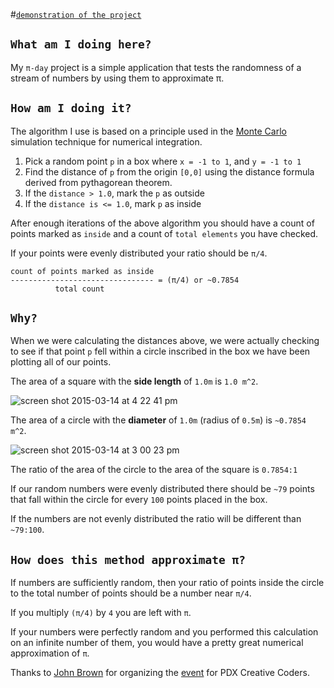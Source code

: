 #[`demonstration of the project`](http://billautomata.github.io/piday_2015/)

## `What am I doing here?`

My `π-day` project is a simple application that tests the randomness of a stream of numbers by using them to approximate π.

## `How am I doing it?`

The algorithm I use is based on a principle used in the [Monte Carlo](http://en.wikipedia.org/wiki/Monte_Carlo_method) simulation technique for numerical integration.

1. Pick a random point `p` in a box where `x = -1 to 1`, and `y = -1 to 1`
2. Find the distance of `p` from the origin `[0,0]` using the distance formula derived from pythagorean theorem.
3. If the `distance > 1.0`, mark the `p` as outside
4. If the `distance is <= 1.0`, mark `p` as inside

After enough iterations of the above algorithm you should have a count of points marked as `inside` and a count of `total elements` you have checked.  

If your points were evenly distributed your ratio should be `π/4`.

```
count of points marked as inside
-------------------------------- = (π/4) or ~0.7854
          total count
```

## `Why?`

When we were calculating the distances above, we were actually checking to see if that point  `p` fell within a circle inscribed in the box we have been plotting all of our points.

The area of a square with the **side length** of `1.0m` is `1.0 m^2`.

![screen shot 2015-03-14 at 4 22 41 pm](https://cloud.githubusercontent.com/assets/432483/6654009/6447b6e0-ca66-11e4-9cfb-d151b01a5180.png)


The area of a circle with the **diameter** of `1.0m` (radius of `0.5m`) is `~0.7854 m^2`.

![screen shot 2015-03-14 at 3 00 23 pm](https://cloud.githubusercontent.com/assets/432483/6653748/ecb2c986-ca5a-11e4-947d-9bf4afa4f450.png)

The ratio of the area of the circle to the area of the square is `0.7854:1`

If our random numbers were evenly distributed there should be `~79` points that fall within the circle for every `100` points placed in the box.

If the numbers are not evenly distributed the ratio will be different than `~79:100`.

## `How does this method approximate π?`

If numbers are sufficiently random, then your ratio of points inside the circle to the total number of points should be a number near `π/4`.  

If you multiply `(π/4)` by `4` you are left with `π`.

If your numbers were perfectly random and you performed this calculation on an infinite number of them, you would have a pretty great numerical approximation of `π`.

Thanks to [John Brown](https://twitter.com/thisisjohnbrown) for organizing the [event](http://www.meetup.com/PDX-Creative-Coders/events/220810977/) for PDX Creative Coders.
